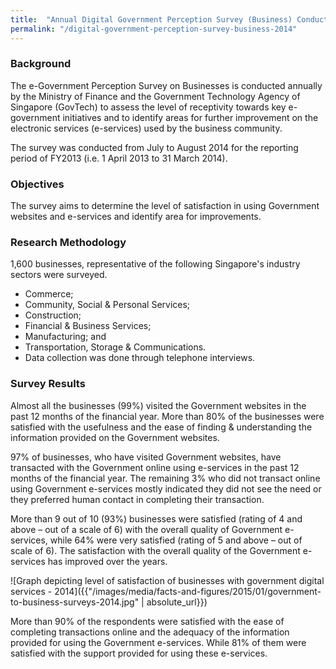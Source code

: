 ```yaml
---
title:  "Annual Digital Government Perception Survey (Business) Conducted in 2014"
permalink: "/digital-government-perception-survey-business-2014"
---
```


### **Background**

The e-Government Perception Survey on Businesses is conducted annually by the Ministry of Finance and the Government Technology Agency of Singapore (GovTech) to assess the level of receptivity towards key e-government initiatives and to identify areas for further improvement on the electronic services (e-services) used by the business community.

The survey was conducted from July to August 2014 for the reporting period of FY2013 (i.e. 1 April 2013 to 31 March 2014).

### **Objectives**

The survey aims to determine the level of satisfaction in using Government websites and e-services and identify area for improvements.

### **Research Methodology**

1,600 businesses, representative of the following Singapore's industry sectors were surveyed.

* Commerce;
* Community, Social & Personal Services;
* Construction;
* Financial & Business Services;
* Manufacturing; and
* Transportation, Storage & Communications.
* Data collection was done through telephone interviews.

### **Survey Results**

Almost all the businesses (99%) visited the Government websites in the past 12 months of the financial year. More than 80% of the businesses were satisfied with the usefulness and the ease of finding & understanding the information provided on the Government websites.

97% of businesses, who have visited Government websites, have transacted with the Government online using e-services in the past 12 months of the financial year. The remaining 3% who did not transact online using Government e-services mostly indicated they did not see the need or they preferred human contact in completing their transaction.

More than 9 out of 10 (93%) businesses were satisfied (rating of 4 and above – out of a scale of 6) with the overall quality of Government e-services, while 64% were very satisfied (rating of 5 and above – out of scale of 6). The satisfaction with the overall quality of the Government e-services has improved over the years.

![Graph depicting level of satisfaction of businesses with government digital services - 2014]({{"/images/media/facts-and-figures/2015/01/government-to-business-surveys-2014.jpg" | absolute_url}})

More than 90% of the respondents were satisfied with the ease of completing transactions online and the adequacy of the information provided for using the Government e-services. While 81% of them were satisfied with the support provided for using these e-services.
